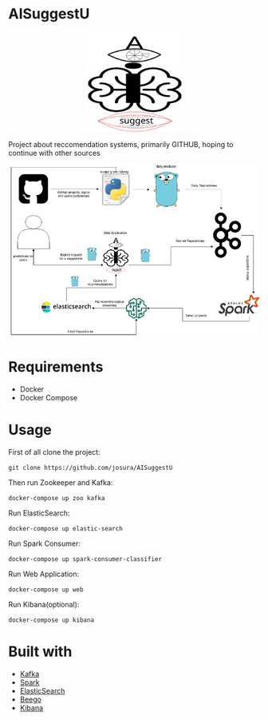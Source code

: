 # AISuggestU
<p align="center"><img src="./docs/img/AISuggestLogo.svg" alt="drawing" width="200"/></p>

Project about reccomendation systems, primarily GITHUB, hoping to continue with other sources

<p align="center"><img src="./docs/img/AISuggestU_final.png" alt="drawing" width="600"/></p>

# Requirements
- Docker
- Docker Compose

# Usage
First of all clone the project:
```
git clone https://github.com/josura/AISuggestU
```
Then run Zookeeper and Kafka:
```
docker-compose up zoo kafka
```

Run ElasticSearch:
```
docker-compose up elastic-search
```

Run Spark Consumer:
```
docker-compose up spark-consumer-classifier
```

Run Web Application:
```
docker-compose up web
```

Run Kibana(optional):
```
docker-compose up kibana
```

# Built with
- [Kafka](https://kafka.apache.org/)
- [Spark](https://spark.apache.org/)
- [ElasticSearch](https://www.elastic.co/)
- [Beego](https://beego.me/)
- [Kibana](https://www.elastic.co/kibana)
